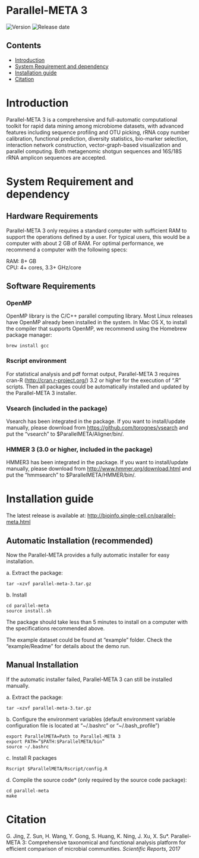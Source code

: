 # Parallel-META 3

![Version](https://img.shields.io/badge/Version-3.6-brightgreen)
![Release date](https://img.shields.io/badge/Release%20date-Dec.%207%2C%202020-brightgreen)

## Contents

- [Introduction](#introduction)
- [System Requirement and dependency](#system-requirement-and-dependency)
- [Installation guide](#installation-guide)
- [Citation](#citation)

# Introduction

Parallel-META 3 is a comprehensive and full-automatic computational toolkit for rapid data mining among microbiome datasets, with advanced features including sequence profiling and OTU picking, rRNA copy number calibration, functional prediction, diversity statistics, bio-marker selection, interaction network construction, vector-graph-based visualization and parallel computing. Both metagenomic shotgun sequences and 16S/18S rRNA amplicon sequences are accepted.

# System Requirement and dependency

## Hardware Requirements

Parallel-META 3 only requires a standard computer with sufficient RAM to support the operations defined by a user. For typical users, this would be a computer with about 2 GB of RAM. For optimal performance, we recommend a computer with the following specs:

  RAM: 8+ GB  
  CPU: 4+ cores, 3.3+ GHz/core

## Software Requirements

### OpenMP
OpenMP library is the C/C++ parallel computing library. Most Linux releases have OpenMP already been installed in the system. In Mac OS X, to install the compiler that supports OpenMP, we recommend using the Homebrew package manager:

```
brew install gcc
```
### Rscript environment
For statistical analysis and pdf format output, Parallel-META 3 requires cran-R (http://cran.r-project.org/) 3.2 or higher for the execution of “.R” scripts. Then all packages could be automatically installed and updated by the Parallel-META 3 installer.

### Vsearch (included in the package)
Vsearch has been integrated in the package. If you want to install/update manually, please download from
https://github.com/torognes/vsearch
and put the “vsearch” to $ParallelMETA/Aligner/bin/.

### HMMER 3 (3.0 or higher, included in the package)
HMMER3 has been integrated in the package. If you want to install/update manually, please download from
http://www.hmmer.org/download.html
and put the “hmmsearch” to $ParallelMETA/HMMER/bin/.

# Installation guide

The latest release is available at:
http://bioinfo.single-cell.cn/parallel-meta.html

## Automatic Installation (recommended)

Now the Parallel-META provides a fully automatic installer for easy installation.

a. Extract the package:

```
tar –xzvf parallel-meta-3.tar.gz
```

b. Install

```
cd parallel-meta
source install.sh
```

The package should take less than 5 minutes to install on a computer with the specifications recommended above.

The example dataset could be found at “example” folder. Check the “example/Readme” for details about the demo run.

## Manual Installation

If the automatic installer failed, Parallel-META 3 can still be installed manually.

a. Extract the package:

```
tar –xzvf parallel-meta-3.tar.gz
```

b. Configure the environment variables (default environment variable configuration file is located at “\~/.bashrc” or “\~/.bash_profile”)

```
export ParallelMETA=Path to Parallel-META 3
export PATH=”$PATH:$ParallelMETA/bin”
source ~/.bashrc
```

c. Install R packages

```
Rscript $ParallelMETA/Rscript/config.R
```

d. Compile the source code* (only required by the source code package):

```
cd parallel-meta
make
```

# Citation
G. Jing, Z. Sun, H. Wang, Y. Gong, S. Huang, K. Ning, J. Xu, X. Su*. Parallel-META 3: Comprehensive taxonomical and functional analysis platform for efficient comparison of microbial communities. *Scientific Reports*, 2017
